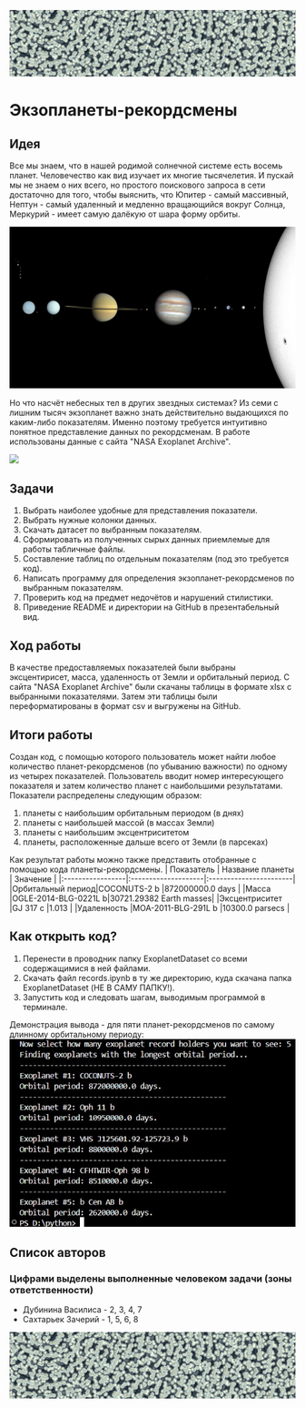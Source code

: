 ![](https://github.com/SoakedSanity/Exoplanets/blob/main/1000070383.jpg)
# Экзопланеты-рекордсмены

## Идея
Все мы знаем, что в нашей родимой солнечной системе есть восемь планет. Человечество как вид изучает их многие тысячелетия. И пускай мы не знаем о них всего, но простого поискового запроса в сети достаточно для того, чтобы выяснить, что Юпитер - самый массивный, Нептун - самый удаленный и медленно вращающийся вокруг Солнца,  Меркурий - имеет самую далёкую от шара форму орбиты. 

![](https://github.com/SoakedSanity/Exoplanets/blob/main/Solar_System_true_color.jpg)

Но что насчёт небесных тел в других звездных системах? Из семи с лишним тысяч экзопланет важно знать действительно выдающихся по каким-либо показателям. Именно поэтому требуется интуитивно понятное представление данных по рекордсменам. В работе использованы данные с сайта "NASA Exoplanet Archive".

![](https://github.com/SoakedSanity/Exoplanets/blob/main/Icy_and_Rocky_worlds.jpg)

## Задачи

1. Выбрать наиболее удобные для представления показатели.
2. Выбрать нужные колонки данных. 
3. Скачать датасет по выбранным показателям.
4. Сформировать из полученных сырых данных приемлемые для работы табличные файлы.
5. Составление таблиц по отдельным показателям (под это требуется код).
6. Написать программу для определения экзопланет-рекордсменов по выбранным показателям.
7. Проверить код на предмет недочётов и нарушений стилистики.
8. Приведение README и директории на GitHub в презентабельный вид.

## Ход работы 

В качестве предоставляемых показателей были выбраны эксцентирисет, масса, удаленность от Земли и орбитальный период.
С сайта "NASA Exoplanet Archive" были скачаны таблицы в формате xlsx с выбранными показателями. Затем эти таблицы были переформатированы в формат csv и выгружены на GitHub.

## Итоги работы

Создан код, с помощью которого пользователь может найти любое количество планет-рекордсменов (по убыванию важности) по одному из четырех показателей. 
Пользователь вводит номер интересующего показателя и затем количество планет с наибольшими результатами. Показатели распределены следующим образом:
1) планеты с наибольшим орбитальным периодом (в днях)
2) планеты с наибольшей массой (в массах Земли)
3) планеты с наибольшим эксцентриситетом
4) планеты, расположенные дальше всего от Земли (в парсеках)

Как результат работы можно также представить отобранные с помощью кода планеты-рекордсмены.
| Показатель       | Название планеты    | Значение               |
|:-----------------|:--------------------|:-----------------------|
|Орбитальный период|COCONUTS-2 b         |872000000.0 days        |
|Масса             |OGLE-2014-BLG-0221L b|30721.29382 Earth masses|
|Эксцентриситет    |GJ 317 c             |1.013                   |
|Удаленность       |MOA-2011-BLG-291L b  |10300.0 parsecs         |

## Как открыть код?

1. Перенести в проводник папку ExoplanetDataset со всеми содержащимися в ней файлами.
2. Скачать файл records.ipynb в ту же директорию, куда скачана папка ExoplanetDataset (НЕ В САМУ ПАПКУ!).
3. Запустить код и следовать шагам, выводимым программой в терминале.

Демонстрация вывода - для пяти планет-рекордсменов по самому длинному орбитальному периоду:
![](https://github.com//SoakedSanity/Exoplanets/blob/main/demonstration.jpg)

## Список авторов 

### Цифрами выделены выполненные человеком задачи (зоны ответственности)
- Дубинина Василиса - 2, 3, 4, 7
- Сахтарьек Зачерий - 1, 5, 6, 8


![](https://github.com/SoakedSanity/Exoplanets/blob/main/1000070383.jpg)
